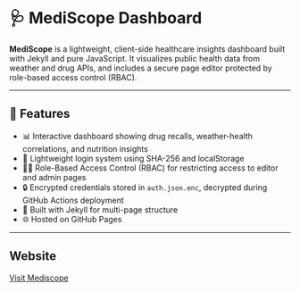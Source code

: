 # 🩺 MediScope Dashboard

**MediScope** is a lightweight, client-side healthcare insights dashboard built with Jekyll and pure JavaScript. It visualizes public health data from weather and drug APIs, and includes a secure page editor protected by role-based access control (RBAC).

---

## 🚀 Features

- 📊 Interactive dashboard showing drug recalls, weather-health correlations, and nutrition insights
- 🔐 Lightweight login system using SHA-256 and localStorage
- 🧑‍💼 Role-Based Access Control (RBAC) for restricting access to editor and admin pages
- 🔒 Encrypted credentials stored in `auth.json.enc`, decrypted during GitHub Actions deployment
- 🧱 Built with Jekyll for multi-page structure
- 🌐 Hosted on GitHub Pages

---

## Website
[Visit Mediscope](maichuong.github.io/mediscope)

